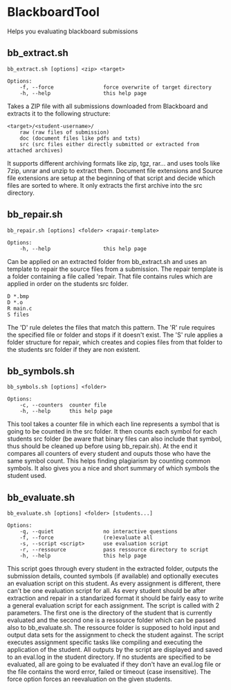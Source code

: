 # BlackboardTool

Helps you evaluating blackboard submissions

## bb\_extract.sh

```text
bb_extract.sh [options] <zip> <target>

Options:
    -f, --force                force overwrite of target directory
    -h, --help                 this help page
``` 

Takes a ZIP file with all submissions downloaded from Blackboard and extracts it to the following structure:
```
<target>/<student-username>/
    raw (raw files of submission)
    doc (document files like pdfs and txts)
    src (src files either directly submitted or extracted from attached archives)
```

It supports different archiving formats like zip, tgz, rar... and uses tools like 7zip, unrar and unzip to extract them. Document file extensions and Source file extensions are setup at the beginning of that script and decide which files are sorted to where. It only extracts the first archive into the src directory.

## bb\_repair.sh

```text
bb_repair.sh [options] <folder> <rapair-template>

Options:
    -h, --help                 this help page
```

Can be applied on an extracted folder from bb\_extract.sh and uses an template to repair the source files from a submission. The repair template is a folder containing a file called 'repair. That file contains rules which are applied in order on the students src folder.

```
D *.bmp
D *.o
R main.c
S files
```

The 'D' rule deletes the files that match this pattern. The 'R' rule requires the specified file or folder and stops if it doesn't exist. The 'S' rule applies a folder structure for repair, which creates and copies files from that folder to the students src folder if they are non existent.


## bb\_symbols.sh

```text
bb_symbols.sh [options] <folder>

Options:
    -c, --counters  counter file
    -h, --help      this help page
```
This tool takes a counter file in which each line represents a symbol that is going to be counted in the src folder. It then counts each symbol for each students src folder (be aware that binary files can also include that symbol, thus should be cleaned up before using bb\_repair.sh). At the end it compares all counters of every student and ouputs those who have the same symbol count. This helps finding plagiarism by counting common symbols. It also gives you a nice and short summary of which symbols the student used.

## bb\_evaluate.sh

```text
bb_evaluate.sh [options] <folder> [students...]

Options:
    -q, --quiet                no interactive questions
    -f, --force                (re)evaluate all
    -s, --script <script>      use evaluation script
    -r, --ressource            pass ressource directory to script
    -h, --help                 this help page
```

This script goes through every student in the extracted folder, outputs the submission details, counted symbols (if available) and optionally executes an evaluation script on this student. As every assignment is different, there can't be one evaluation script for all. As every student should be after extraction and repair in a standarized format it should be fairly easy to write a general evaluation script for each assignment. The script is called with 2 parameters. The first one is the directory of the student that is currently evaluated and the second one is a ressource folder which can be passed also to bb\_evaluate.sh. The ressource folder is supposed to hold input and output data sets for the assignment to check the student against. The script executes assignment specific tasks like compiling and executing the application of the student. All outputs by the script are displayed and saved to an eval.log in the student directory. If no students are specified to be evaluated, all are going to be evaluated if they don't have an eval.log file or the file contains the word error, failed or timeout (case insensitive). The force option forces an reevaluation on the given students.
